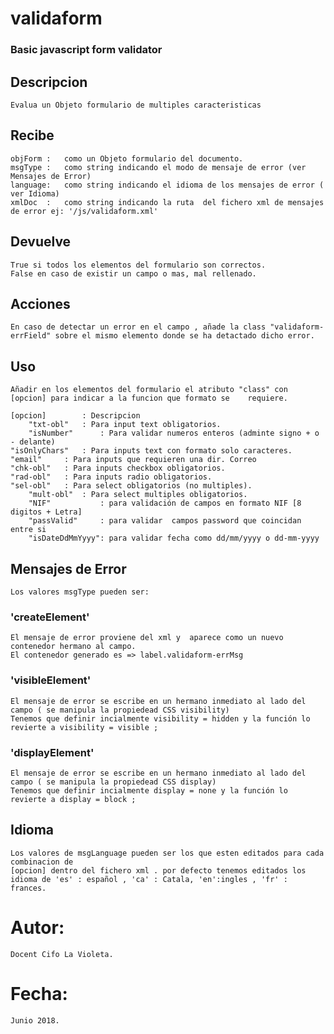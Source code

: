 # validaform

### Basic javascript form validator


## Descripcion	
	Evalua un Objeto formulario de multiples caracteristicas

## Recibe		
	objForm	:	como un Objeto formulario del documento. 
	msgType	:	como string indicando el modo de mensaje de error (ver Mensajes de Error)
	language:	como string indicando el idioma de los mensajes de error ( ver Idioma)
	xmlDoc	:	como string indicando la ruta  del fichero xml de mensajes de error ej: '/js/validaform.xml'

## Devuelve		
	True si todos los elementos del formulario son correctos.
	False en caso de existir un campo o mas, mal rellenado.
## Acciones  
	En caso de detectar un error en el campo , añade la class "validaform-errField" sobre el mismo elemento donde se ha detactado dicho error.
					 
## Uso	
	Añadir en los elementos del formulario el atributo "class" con [opcion] para indicar a la funcion que formato se  	requiere.
					
	[opcion]		: Descripcion
        "txt-obl"	: Para input text obligatorios.
        "isNumber"      : Para validar numeros enteros (adminte signo + o - delante)
	"isOnlyChars" 	: Para inputs text con formato solo caracteres.
	"email"		: Para inputs que requieren una dir. Correo
	"chk-obl"	: Para inputs checkbox obligatorios.
	"rad-obl"	: Para inputs radio obligatorios.
	"sel-obl"	: Para select obligatorios (no multiples).
        "mult-obl"	: Para select multiples obligatorios.
        "NIF"           : para validación de campos en formato NIF [8 digitos + Letra]
        "passValid"     : para validar  campos password que coincidan entre si
        "isDateDdMmYyyy": para validar fecha como dd/mm/yyyy o dd-mm-yyyy
				
## Mensajes de Error 
	Los valores msgType pueden ser:
				
###  'createElement' 	
	El mensaje de error proviene del xml y  aparece como un nuevo contenedor hermano al campo.
	El contenedor generado es => label.validaform-errMsg
###  'visibleElement'
	El mensaje de error se escribe en un hermano inmediato al lado del campo ( se manipula la propiedead CSS visibility)
 	Tenemos que definir incialmente visibility = hidden y la función lo revierte a visibility = visible ;
###  'displayElement'
	El mensaje de error se escribe en un hermano inmediato al lado del campo ( se manipula la propiedead CSS display)
	Tenemos que definir incialmente display = none y la función lo revierte a display = block ;
## Idioma
	Los valores de msgLanguage pueden ser los que esten editados para cada combinacion de 
	[opcion] dentro del fichero xml . por defecto tenemos editados los idioma de 'es' : español , 'ca' : Catala, 'en':ingles , 'fr' : frances. 

# Autor:		
	Docent Cifo La Violeta.				
# Fecha:		
	Junio 2018.
